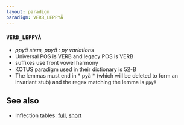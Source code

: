 ```yaml
---
layout: paradigm
paradigm: VERB_LEPPYÄ
---
```

### ` VERB_LEPPYÄ `

* _ppyä stem, ppyä : py variations_
* Universal POS is VERB and legacy POS is VERB
* suffixes use front vowel harmony
* KOTUS paradigm used in their dictionary is 52-B
* The lemmas must end in * pyä * (which will be deleted to form an invariant stub) and the regex matching the lemma is ` ppyä `

## See also

* Inflection tables: [full](gen/L/leppyä.html), [short](gen/L/leppyä_wikt.html)

